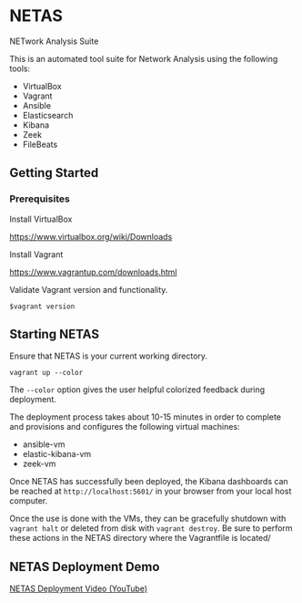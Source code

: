 # NETAS
NETwork Analysis Suite

This is an automated tool suite for Network Analysis using the following tools:
  - VirtualBox
  - Vagrant
  - Ansible
  - Elasticsearch
  - Kibana
  - Zeek
  - FileBeats

## Getting Started

### Prerequisites

Install VirtualBox

https://www.virtualbox.org/wiki/Downloads

Install Vagrant

https://www.vagrantup.com/downloads.html

Validate Vagrant version and functionality.

`$vagrant version`

## Starting NETAS

Ensure that NETAS is your current working directory.

`vagrant up --color`

The `--color` option gives the user helpful colorized feedback during deployment.

The deployment process takes about 10-15 minutes in order to complete and provisions and configures the following virtual machines:
  - ansible-vm
  - elastic-kibana-vm
  - zeek-vm

Once NETAS has successfully been deployed, the Kibana dashboards can be reached at `http://localhost:5601/` in your browser from your local host computer.

Once the use is done with the VMs, they can be gracefully shutdown with `vagrant halt` or deleted from disk with `vagrant destroy`.  Be sure to perform these actions in the NETAS directory where the Vagrantfile is located/


## NETAS Deployment Demo

[NETAS Deployment Video (YouTube)](https://youtu.be/LkzmJ21lyyA)
